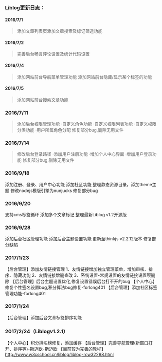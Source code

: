 ### Liblog更新日志：
#### 2016/7/1
>添加文章列表页添加文章搜索及标记筛选功能

#### 2016/7/2
>完善后台畅言评论设置及统计代码设置

#### 2016/7/4
>添加网站前台导航菜单管理功能
>添加网站前台隐藏/显示某个标签的功能

#### 2016/7/5
>添加网站前台搜索文章功能

### 2016/7/11
>添加后台权限管理功能
 ·自定义角色功能
 ·自定义权限列表功能
 ·自定义权限分类功能
 ·用户所属角色分配
>修复部分bug,删除无用文件

### 2016/7/14
>修改后台登录路径
 ·添加用户注册功能
 ·增加个人中心界面
 ·增加用户登录功能
>修复部分bug,删除无用文件

### 2016/9/18

添加注册、登录、用户中心功能
添加社区功能
整理静态资源目录，添加theme主题
修改nodejs模版引擎为nunjucks
修复部分bug

### 2016/9/20

支持cms标签循环
添加多个文章标记
整理最新Liblog v1.2开源版

### 2016/9/28

添加后台社区管理功能
添加后台主题设置功能
更新至thinkjs v2.2.12版本
修复部分缺陷


### 2017/1/23

【后台管理】添加友情链接管理
    1、友情链接增加独立管理菜单，增加审核、排序、隐藏功能
    2、友情链接增删查改
    3、系统设置-常规设置的友情链接设置项删除
【后台管理】后台主题设置优化,修复设置错误后台打不开的bug
【个人中心】修复个性签名设置bug,积分算法bug修复-forlong401
【后台管理】添加社区标签管理功能-forlong401

### 2017/1/24

【后台管理】添加后台文章标签排序功能

### 2017/2/24（Liblogv1.2.1）
【个人中心】积分排名榜修复，添加缓存
【后台管理】完善导航管理(新窗口打开、排序等)-斯迈欧-斯迈欧
【目前较为完善的教程】
 http://www.w3cschool.cn/liblog/liblog-rcw32288.html